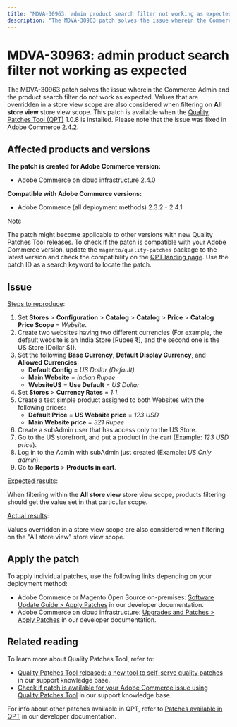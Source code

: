 ```yaml
---
title: "MDVA-30963: admin product search filter not working as expected"
description: "The MDVA-30963 patch solves the issue wherein the Commerce Admin and the product search filter do not work as expected. Values that are overridden in a store view scope are also considered when filtering on **All store view** store view scope. This patch is available when the [Quality Patches Tool (QPT)](https://support.magento.com/hc/en-us/articles/360047139492) 1.0.8 is installed. Please note that the issue was fixed in Adobe Commerce 2.4.2."
---
```


# MDVA-30963: admin product search filter not working as expected

The MDVA-30963 patch solves the issue wherein the Commerce Admin and the product search filter do not work as expected. Values that are overridden in a store view scope are also considered when filtering on **All store view** store view scope. This patch is available when the [Quality Patches Tool (QPT)](https://support.magento.com/hc/en-us/articles/360047139492) 1.0.8 is installed. Please note that the issue was fixed in Adobe Commerce 2.4.2.

## Affected products and versions

**The patch is created for Adobe Commerce version:**

* Adobe Commerce on cloud infrastructure 2.4.0

**Compatible with Adobe Commerce versions:**

* Adobe Commerce (all deployment methods) 2.3.2 - 2.4.1

>[!NOTE]
>
>The patch might become applicable to other versions with new Quality Patches Tool releases. To check if the patch is compatible with your Adobe Commerce version, update the `magento/quality-patches` package to the latest version and check the compatibility on the [QPT landing page](https://devdocs.magento.com/quality-patches/tool.html#patch-grid). Use the patch ID as a search keyword to locate the patch.

## Issue

<u>Steps to reproduce</u>:

1. Set **Stores** > **Configuration** > **Catalog** > **Catalog** > **Price** > **Catalog Price Scope** = *Website*.
1. Create two websites having two different currencies (For example, the default website is an India Store \[Rupee ₹\], and the second one is the US Store \[Dollar $\]).
1. Set the following **Base Currency**, **Default Display Currency**, and **Allowed Currencies**:
    * **Default Config** = *US Dollar (Default)*
    * **Main Website** = *Indian Rupee*
    * **WebsiteUS** = **Use Default** = *US Dollar*
1. Set **Stores** > **Currency Rates** = *1:1*.
1. Create a test simple product assigned to both Websites with the following prices:
    * **Default Price** = **US Website price** = *123 USD*
    * **Main Website price** = *321 Rupee*
1. Create a subAdmin user that has access only to the US Store.
1. Go to the US storefront, and put a product in the cart (Example: *123 USD price*).
1. Log in to the Admin with subAdmin just created (Example: *US Only admin*).
1. Go to **Reports** > **Products in cart**.

<u>Expected results</u>:

When filtering within the **All store view** store view scope, products filtering should get the value set in that particular scope.

<u>Actual results</u>:

Values overridden in a store view scope are also considered when filtering on the "All store view" store view scope.

## Apply the patch

To apply individual patches, use the following links depending on your deployment method:

* Adobe Commerce or Magento Open Source on-premises: [Software Update Guide > Apply Patches](https://devdocs.magento.com/guides/v2.4/comp-mgr/patching/mqp.html) in our developer documentation.
* Adobe Commerce on cloud infrastructure: [Upgrades and Patches > Apply Patches](https://devdocs.magento.com/cloud/project/project-patch.html) in our developer documentation.

## Related reading

To learn more about Quality Patches Tool, refer to:

* [Quality Patches Tool released: a new tool to self-serve quality patches](https://support.magento.com/hc/en-us/articles/360047139492) in our support knowledge base.
* [Check if patch is available for your Adobe Commerce issue using Quality Patches Tool](https://support.magento.com/hc/en-us/articles/360047125252) in our support knowledge base.

For info about other patches available in QPT, refer to [Patches available in QPT](https://devdocs.magento.com/quality-patches/tool.html#patch-grid) in our developer documentation.